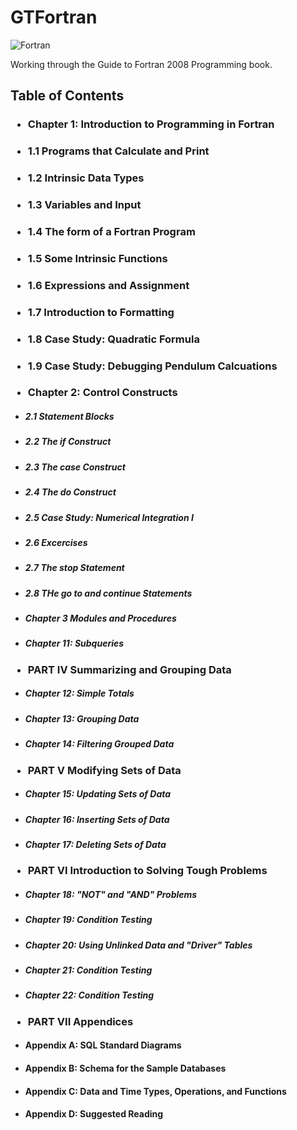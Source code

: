 # GTFortran
![Fortran](https://a11ybadges.com/badge?logo=fortran)

Working through the Guide to Fortran 2008 Programming book.


</div>


## Table of Contents
### <ul><li>Chapter 1: Introduction to Programming in Fortran</ul></li>
### <ul><li>1.1 Programs that Calculate and Print</ul></li>
### <ul><li>1.2 Intrinsic Data Types</ul></li>
### <ul><li>1.3 Variables and Input</ul></li> 
### <ul><li>1.4 The form of a Fortran Program</ul></li>
### <ul><li>1.5 Some Intrinsic Functions</ul></li>
### <ul><li>1.6 Expressions and Assignment</ul></li>
### <ul><li>1.7 Introduction to Formatting</ul></li>
### <ul><li>1.8 Case Study: Quadratic Formula</ul></li>
### <ul><li>1.9 Case Study: Debugging Pendulum Calcuations</ul></li>
### <ul><li>Chapter 2: Control Constructs</ul></li>
##### <ul><li>2.1 Statement Blocks</ul></li>
##### <ul><li>2.2 The if Construct</ul></li>
##### <ul><li>2.3 The case Construct</ul></li>
##### <ul><li>2.4 The do Construct</ul></li>
##### <ul><li>2.5 Case Study: Numerical Integration I</ul></li>
##### <ul><li>2.6 Excercises</ul></li>
##### <ul><li>2.7 The stop Statement</ul></li>
##### <ul><li>2.8 THe go to and continue Statements</ul></li>
##### <ul><li>Chapter 3 Modules and Procedures</li>
##### <ul><li>Chapter 11: Subqueries</ul></li>
###  <ul><li>PART IV Summarizing and Grouping Data</ul></li>
##### <ul><li>Chapter 12: Simple Totals</ul></li>
##### <ul><li>Chapter 13: Grouping Data</ul></li>
##### <ul><li>Chapter 14: Filtering Grouped Data</ul></li>
###  <ul><li>PART V Modifying Sets of Data</ul></li>
##### <ul><li>Chapter 15: Updating Sets of Data</ul></li>
##### <ul><li>Chapter 16: Inserting Sets of Data</ul></li>
##### <ul><li>Chapter 17: Deleting Sets of Data</ul></li>
###  <ul><li>PART VI Introduction to Solving Tough Problems</ul></li>
##### <ul><li>Chapter 18: "NOT" and "AND" Problems</ul></li>
##### <ul><li>Chapter 19: Condition Testing</ul></li>
##### <ul><li>Chapter 20: Using Unlinked Data and "Driver" Tables</ul></li>
##### <ul><li>Chapter 21: Condition Testing</ul></li>
##### <ul><li>Chapter 22: Condition Testing</ul></li>
###  <ul><li>PART VII Appendices</ul></li>
#### <ul><li>Appendix A: SQL Standard Diagrams</ul></li>
#### <ul><li>Appendix B: Schema for the Sample Databases</ul></li>
#### <ul><li>Appendix C: Data and Time Types, Operations, and Functions</ul></li>
#### <ul><li>Appendix D: Suggested Reading</ul></li>
